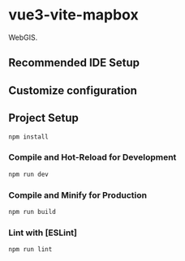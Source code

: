 # vue3-vite-mapbox

WebGIS.

## Recommended IDE Setup

## Customize configuration

## Project Setup

```sh
npm install
```

### Compile and Hot-Reload for Development

```sh
npm run dev
```

### Compile and Minify for Production

```sh
npm run build
```

### Lint with [ESLint]

```sh
npm run lint
```
